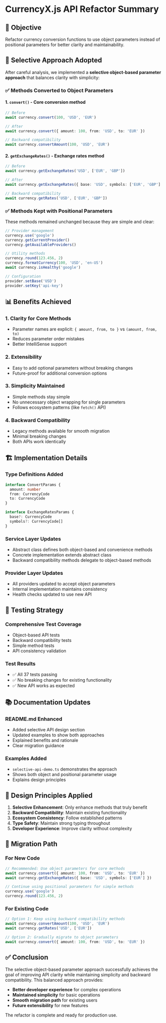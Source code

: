 # CurrencyX.js API Refactor Summary

## 🎯 Objective

Refactor currency conversion functions to use object parameters instead of positional parameters for better clarity and maintainability.

## 🔄 Selective Approach Adopted

After careful analysis, we implemented a **selective object-based parameter approach** that balances clarity with simplicity:

### ✅ Methods Converted to Object Parameters

#### 1. `convert()` - Core conversion method

```typescript
// Before
await currency.convert(100, 'USD', 'EUR')

// After
await currency.convert({ amount: 100, from: 'USD', to: 'EUR' })

// Backward compatibility
await currency.convertAmount(100, 'USD', 'EUR')
```

#### 2. `getExchangeRates()` - Exchange rates method

```typescript
// Before
await currency.getExchangeRates('USD', ['EUR', 'GBP'])

// After
await currency.getExchangeRates({ base: 'USD', symbols: ['EUR', 'GBP'] })

// Backward compatibility
await currency.getRates('USD', ['EUR', 'GBP'])
```

### ✅ Methods Kept with Positional Parameters

These methods remained unchanged because they are simple and clear:

```typescript
// Provider management
currency.use('google')
currency.getCurrentProvider()
currency.getAvailableProviders()

// Utility methods
currency.round(123.456, 2)
currency.formatCurrency(100, 'USD', 'en-US')
await currency.isHealthy('google')

// Configuration
provider.setBase('USD')
provider.setKey('api-key')
```

## 📊 Benefits Achieved

### 1. **Clarity for Core Methods**

- Parameter names are explicit: `{ amount, from, to }` vs `(amount, from, to)`
- Reduces parameter order mistakes
- Better IntelliSense support

### 2. **Extensibility**

- Easy to add optional parameters without breaking changes
- Future-proof for additional conversion options

### 3. **Simplicity Maintained**

- Simple methods stay simple
- No unnecessary object wrapping for single parameters
- Follows ecosystem patterns (like `fetch()` API)

### 4. **Backward Compatibility**

- Legacy methods available for smooth migration
- Minimal breaking changes
- Both APIs work identically

## 🏗️ Implementation Details

### Type Definitions Added

```typescript
interface ConvertParams {
  amount: number
  from: CurrencyCode
  to: CurrencyCode
}

interface ExchangeRatesParams {
  base?: CurrencyCode
  symbols?: CurrencyCode[]
}
```

### Service Layer Updates

- Abstract class defines both object-based and convenience methods
- Concrete implementation extends abstract class
- Backward compatibility methods delegate to object-based methods

### Provider Layer Updates

- All providers updated to accept object parameters
- Internal implementation maintains consistency
- Health checks updated to use new API

## 🧪 Testing Strategy

### Comprehensive Test Coverage

- Object-based API tests
- Backward compatibility tests
- Simple method tests
- API consistency validation

### Test Results

- ✅ All 37 tests passing
- ✅ No breaking changes for existing functionality
- ✅ New API works as expected

## 📚 Documentation Updates

### README.md Enhanced

- Added selective API design section
- Updated examples to show both approaches
- Explained benefits and rationale
- Clear migration guidance

### Examples Added

- `selective-api-demo.ts` demonstrates the approach
- Shows both object and positional parameter usage
- Explains design principles

## 🎯 Design Principles Applied

1. **Selective Enhancement**: Only enhance methods that truly benefit
2. **Backward Compatibility**: Maintain existing functionality
3. **Ecosystem Consistency**: Follow established patterns
4. **Type Safety**: Maintain strong typing throughout
5. **Developer Experience**: Improve clarity without complexity

## 🚀 Migration Path

### For New Code

```typescript
// Recommended: Use object parameters for core methods
await currency.convert({ amount: 100, from: 'USD', to: 'EUR' })
await currency.getExchangeRates({ base: 'USD', symbols: ['EUR'] })

// Continue using positional parameters for simple methods
currency.use('google')
currency.round(123.456, 2)
```

### For Existing Code

```typescript
// Option 1: Keep using backward compatibility methods
await currency.convertAmount(100, 'USD', 'EUR')
await currency.getRates('USD', ['EUR'])

// Option 2: Gradually migrate to object parameters
await currency.convert({ amount: 100, from: 'USD', to: 'EUR' })
```

## ✅ Conclusion

The selective object-based parameter approach successfully achieves the goal of improving API clarity while maintaining simplicity and backward compatibility. This balanced approach provides:

- **Better developer experience** for complex operations
- **Maintained simplicity** for basic operations
- **Smooth migration path** for existing users
- **Future extensibility** for new features

The refactor is complete and ready for production use.
